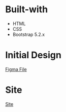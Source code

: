 # Built-with
- HTML
- CSS
- Bootstrap 5.2.x


# Initial Design
[Figma File](https://www.figma.com/file/f97cFAao62EcMDa7szINN3/Rafin's-Bowling-Club-v1.0?node-id=0%3A1&t=BpELMdIZGDFjDLO7-1)

# Site
[Site](https://bowlingclub.netlify.app/)